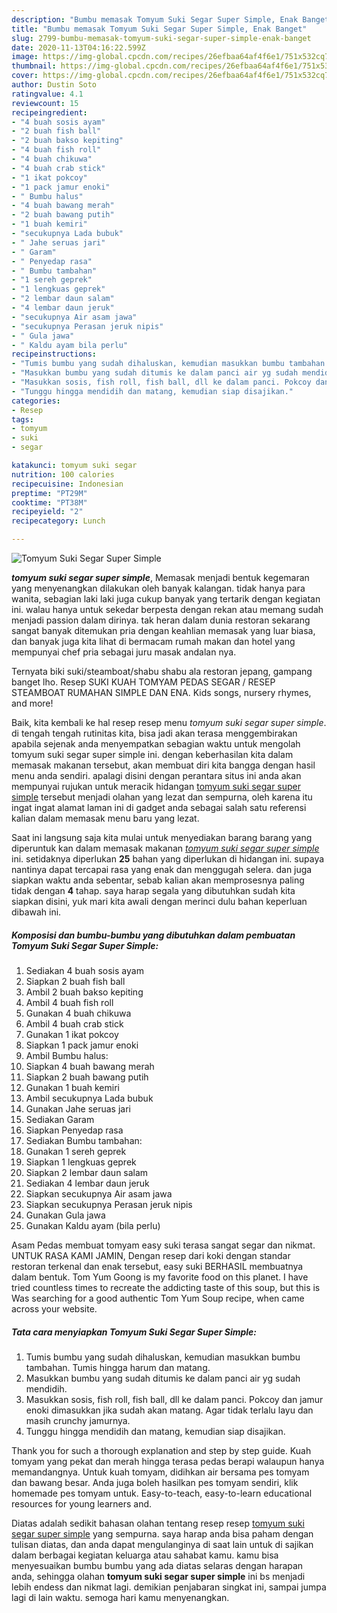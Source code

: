 ```yaml
---
description: "Bumbu memasak Tomyum Suki Segar Super Simple, Enak Banget"
title: "Bumbu memasak Tomyum Suki Segar Super Simple, Enak Banget"
slug: 2799-bumbu-memasak-tomyum-suki-segar-super-simple-enak-banget
date: 2020-11-13T04:16:22.599Z
image: https://img-global.cpcdn.com/recipes/26efbaa64af4f6e1/751x532cq70/tomyum-suki-segar-super-simple-foto-resep-utama.jpg
thumbnail: https://img-global.cpcdn.com/recipes/26efbaa64af4f6e1/751x532cq70/tomyum-suki-segar-super-simple-foto-resep-utama.jpg
cover: https://img-global.cpcdn.com/recipes/26efbaa64af4f6e1/751x532cq70/tomyum-suki-segar-super-simple-foto-resep-utama.jpg
author: Dustin Soto
ratingvalue: 4.1
reviewcount: 15
recipeingredient:
- "4 buah sosis ayam"
- "2 buah fish ball"
- "2 buah bakso kepiting"
- "4 buah fish roll"
- "4 buah chikuwa"
- "4 buah crab stick"
- "1 ikat pokcoy"
- "1 pack jamur enoki"
- " Bumbu halus"
- "4 buah bawang merah"
- "2 buah bawang putih"
- "1 buah kemiri"
- "secukupnya Lada bubuk"
- " Jahe seruas jari"
- " Garam"
- " Penyedap rasa"
- " Bumbu tambahan"
- "1 sereh geprek"
- "1 lengkuas geprek"
- "2 lembar daun salam"
- "4 lembar daun jeruk"
- "secukupnya Air asam jawa"
- "secukupnya Perasan jeruk nipis"
- " Gula jawa"
- " Kaldu ayam bila perlu"
recipeinstructions:
- "Tumis bumbu yang sudah dihaluskan, kemudian masukkan bumbu tambahan. Tumis hingga harum dan matang."
- "Masukkan bumbu yang sudah ditumis ke dalam panci air yg sudah mendidih."
- "Masukkan sosis, fish roll, fish ball, dll ke dalam panci. Pokcoy dan jamur enoki dimasukkan jika sudah akan matang. Agar tidak terlalu layu dan masih crunchy jamurnya."
- "Tunggu hingga mendidih dan matang, kemudian siap disajikan."
categories:
- Resep
tags:
- tomyum
- suki
- segar

katakunci: tomyum suki segar 
nutrition: 100 calories
recipecuisine: Indonesian
preptime: "PT29M"
cooktime: "PT38M"
recipeyield: "2"
recipecategory: Lunch

---
```



![Tomyum Suki Segar Super Simple](https://img-global.cpcdn.com/recipes/26efbaa64af4f6e1/751x532cq70/tomyum-suki-segar-super-simple-foto-resep-utama.jpg)

<b><i>tomyum suki segar super simple</i></b>, Memasak menjadi bentuk kegemaran yang menyenangkan dilakukan oleh banyak kalangan. tidak hanya para wanita, sebagian laki laki juga cukup banyak yang tertarik dengan kegiatan ini. walau hanya untuk sekedar berpesta dengan rekan atau memang sudah menjadi passion dalam dirinya. tak heran dalam dunia restoran sekarang sangat banyak ditemukan pria dengan keahlian memasak yang luar biasa, dan banyak juga kita lihat di bermacam rumah makan dan hotel yang mempunyai chef pria sebagai juru masak andalan nya.

Ternyata biki suki/steamboat/shabu shabu ala restoran jepang, gampang banget lho. Resep SUKI KUAH TOMYAM PEDAS SEGAR / RESEP STEAMBOAT RUMAHAN SIMPLE DAN ENA. Kids songs, nursery rhymes, and more!

Baik, kita kembali ke hal resep resep menu <i>tomyum suki segar super simple</i>. di tengah tengah rutinitas kita, bisa jadi akan terasa menggembirakan apabila sejenak anda menyempatkan sebagian waktu untuk mengolah tomyum suki segar super simple ini. dengan keberhasilan kita dalam memasak makanan tersebut, akan membuat diri kita bangga dengan hasil menu anda sendiri. apalagi disini dengan perantara situs ini anda akan mempunyai rujukan untuk meracik hidangan <u>tomyum suki segar super simple</u> tersebut menjadi olahan yang lezat dan sempurna, oleh karena itu ingat ingat alamat laman ini di gadget anda sebagai salah satu referensi kalian dalam memasak menu baru yang lezat.


Saat ini langsung saja kita mulai untuk menyediakan barang barang yang diperuntuk kan dalam memasak makanan <u><i>tomyum suki segar super simple</i></u> ini. setidaknya diperlukan <b>25</b> bahan yang diperlukan di hidangan ini. supaya nantinya dapat tercapai rasa yang enak dan menggugah selera. dan juga siapkan waktu anda sebentar, sebab kalian akan memprosesnya paling tidak dengan <b>4</b> tahap. saya harap segala yang dibutuhkan sudah kita siapkan disini, yuk mari kita awali dengan merinci dulu bahan keperluan dibawah ini.

<!--inarticleads1-->

##### Komposisi dan bumbu-bumbu yang dibutuhkan dalam pembuatan Tomyum Suki Segar Super Simple:

1. Sediakan 4 buah sosis ayam
1. Siapkan 2 buah fish ball
1. Ambil 2 buah bakso kepiting
1. Ambil 4 buah fish roll
1. Gunakan 4 buah chikuwa
1. Ambil 4 buah crab stick
1. Gunakan 1 ikat pokcoy
1. Siapkan 1 pack jamur enoki
1. Ambil  Bumbu halus:
1. Siapkan 4 buah bawang merah
1. Siapkan 2 buah bawang putih
1. Gunakan 1 buah kemiri
1. Ambil secukupnya Lada bubuk
1. Gunakan  Jahe seruas jari
1. Sediakan  Garam
1. Siapkan  Penyedap rasa
1. Sediakan  Bumbu tambahan:
1. Gunakan 1 sereh geprek
1. Siapkan 1 lengkuas geprek
1. Siapkan 2 lembar daun salam
1. Sediakan 4 lembar daun jeruk
1. Siapkan secukupnya Air asam jawa
1. Siapkan secukupnya Perasan jeruk nipis
1. Gunakan  Gula jawa
1. Gunakan  Kaldu ayam (bila perlu)


Asam Pedas membuat tomyam easy suki terasa sangat segar dan nikmat. UNTUK RASA KAMI JAMIN, Dengan resep dari koki dengan standar restoran terkenal dan enak tersebut, easy suki BERHASIL membuatnya dalam bentuk. Tom Yum Goong is my favorite food on this planet. I have tried countless times to recreate the addicting taste of this soup, but this is Was searching for a good authentic Tom Yum Soup recipe, when came across your website. 

<!--inarticleads2-->

##### Tata cara menyiapkan Tomyum Suki Segar Super Simple:

1. Tumis bumbu yang sudah dihaluskan, kemudian masukkan bumbu tambahan. Tumis hingga harum dan matang.
1. Masukkan bumbu yang sudah ditumis ke dalam panci air yg sudah mendidih.
1. Masukkan sosis, fish roll, fish ball, dll ke dalam panci. Pokcoy dan jamur enoki dimasukkan jika sudah akan matang. Agar tidak terlalu layu dan masih crunchy jamurnya.
1. Tunggu hingga mendidih dan matang, kemudian siap disajikan.


Thank you for such a thorough explanation and step by step guide. Kuah tomyam yang pekat dan merah hingga terasa pedas berapi walaupun hanya memandangnya. Untuk kuah tomyam, didihkan air bersama pes tomyam dan bawang besar. Anda juga boleh hasilkan pes tomyam sendiri, klik homemade pes tomyam untuk. Easy-to-teach, easy-to-learn educational resources for young learners and. 

Diatas adalah sedikit bahasan olahan tentang resep resep <u>tomyum suki segar super simple</u> yang sempurna. saya harap anda bisa paham dengan tulisan diatas, dan anda dapat mengulanginya di saat lain untuk di sajikan dalam berbagai kegiatan keluarga atau sahabat kamu. kamu bisa menyesuaikan bumbu bumbu yang ada diatas selaras dengan harapan anda, sehingga olahan <b>tomyum suki segar super simple</b> ini bs menjadi lebih endess dan nikmat lagi. demikian penjabaran singkat ini, sampai jumpa lagi di lain waktu. semoga hari kamu menyenangkan.
